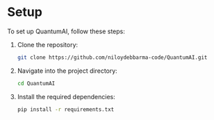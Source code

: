 # Setup

To set up QuantumAI, follow these steps:

1. Clone the repository:
    ```bash
    git clone https://github.com/niloydebbarma-code/QuantumAI.git
    ```
2. Navigate into the project directory:
    ```bash
    cd QuantumAI
    ```
3. Install the required dependencies:
    ```bash
    pip install -r requirements.txt
    ```